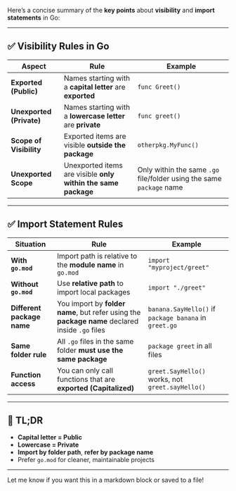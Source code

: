 Here’s a concise summary of the **key points** about **visibility** and **import statements** in Go:

---

## ✅ Visibility Rules in Go

| Aspect                   | Rule                                                          | Example                                                              |
| ------------------------ | ------------------------------------------------------------- | -------------------------------------------------------------------- |
| **Exported (Public)**    | Names starting with a **capital letter** are **exported**     | `func Greet()`                                                       |
| **Unexported (Private)** | Names starting with a **lowercase letter** are **private**    | `func greet()`                                                       |
| **Scope of Visibility**  | Exported items are visible **outside the package**            | `otherpkg.MyFunc()`                                                  |
| **Unexported Scope**     | Unexported items are visible **only within the same package** | Only within the same `.go` file/folder using the same `package` name |

---

## ✅ Import Statement Rules

| Situation                  | Rule                                                                                            | Example                                               |
| -------------------------- | ----------------------------------------------------------------------------------------------- | ----------------------------------------------------- |
| **With `go.mod`**          | Import path is relative to the **module name** in `go.mod`                                      | `import "myproject/greet"`                            |
| **Without `go.mod`**       | Use **relative path** to import local packages                                                  | `import "./greet"`                                    |
| **Different package name** | You import by **folder name**, but refer using the **package name** declared inside `.go` files | `banana.SayHello()` if `package banana` in `greet.go` |
| **Same folder rule**       | All `.go` files in the same folder **must use the same package**                                | `package greet` in all files                          |
| **Function access**        | You can only call functions that are **exported (Capitalized)**                                 | `greet.SayHello()` works, not `greet.sayHello()`      |

---

## 🔐 TL;DR

* **Capital letter = Public**
* **Lowercase = Private**
* **Import by folder path**, **refer by package name**
* Prefer `go.mod` for cleaner, maintainable projects

---

Let me know if you want this in a markdown block or saved to a file!
